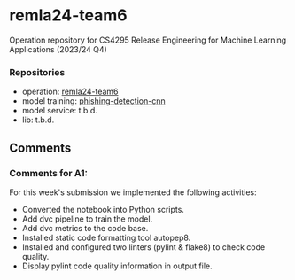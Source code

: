 # remla24-team6
Operation repository for CS4295 Release Engineering for Machine Learning Applications (2023/24 Q4)

### Repositories

- operation: [remla24-team6](https://github.com/Roodster/remla24-team6/)
- model training: [phishing-detection-cnn](https://github.com/aditwhorra42/phising_detection_cnn)
- model service: t.b.d.
- lib: t.b.d.

## Comments 

### Comments for A1:
For this week's submission we implemented the following activities:
- Converted the notebook into Python scripts.
- Add dvc pipeline to train the model.
- Add dvc metrics to the code base.
- Installed static code formatting tool autopep8.
- Installed and configured two linters (pylint & flake8) to check code quality.
- Display pylint code quality information in output file.
